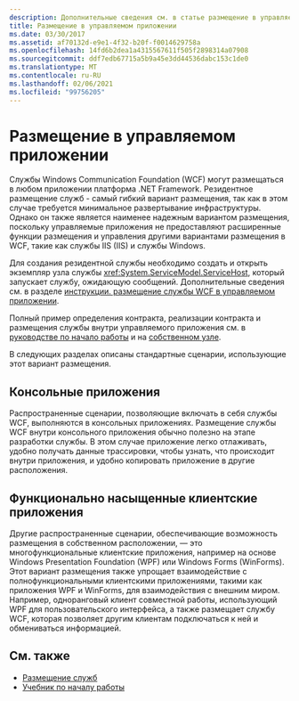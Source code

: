 ```yaml
---
description: Дополнительные сведения см. в статье размещение в управляемом приложении.
title: Размещение в управляемом приложении
ms.date: 03/30/2017
ms.assetid: af70132d-e9e1-4f32-b20f-f0014629758a
ms.openlocfilehash: 14fd6b2dea1a4315567611f505f2898314a07908
ms.sourcegitcommit: ddf7edb67715a5b9a45e3dd44536dabc153c1de0
ms.translationtype: MT
ms.contentlocale: ru-RU
ms.lasthandoff: 02/06/2021
ms.locfileid: "99756205"
---
```

# <a name="hosting-in-a-managed-application"></a>Размещение в управляемом приложении

Службы Windows Communication Foundation (WCF) могут размещаться в любом приложении платформа .NET Framework. Резидентное размещение служб - самый гибкий вариант размещения, так как в этом случае требуется минимальное развертывание инфраструктуры. Однако он также является наименее надежным вариантом размещения, поскольку управляемые приложения не предоставляют расширенные функции размещения и управления другими вариантами размещения в WCF, такие как службы IIS (IIS) и службы Windows.  
  
 Для создания резидентной службы необходимо создать и открыть экземпляр узла службы <xref:System.ServiceModel.ServiceHost>, который запускает службу, ожидающую сообщений. Дополнительные сведения см. в разделе [инструкции. размещение службы WCF в управляемом приложении](../how-to-host-a-wcf-service-in-a-managed-application.md).  
  
 Полный пример определения контракта, реализации контракта и размещения службы внутри управляемого приложения см. в [руководстве по начало работы](../getting-started-tutorial.md) и на [собственном узле](../samples/self-host.md).  
  
 В следующих разделах описаны стандартные сценарии, использующие этот вариант размещения.  
  
## <a name="console-applications"></a>Консольные приложения  

 Распространенные сценарии, позволяющие включать в себя службы WCF, выполняются в консольных приложениях. Размещение службы WCF внутри консольного приложения обычно полезно на этапе разработки службы. В этом случае приложение легко отлаживать, удобно получать данные трассировки, чтобы узнать, что происходит внутри приложения, и удобно копировать приложение в другие расположения.  
  
## <a name="rich-client-applications"></a>Функционально насыщенные клиентские приложения  

 Другие распространенные сценарии, обеспечивающие возможность размещения в собственном расположении, — это многофункциональные клиентские приложения, например на основе Windows Presentation Foundation (WPF) или Windows Forms (WinForms). Этот вариант размещения также упрощает взаимодействие с полнофункциональными клиентскими приложениями, такими как приложения WPF и WinForms, для взаимодействия с внешним миром. Например, одноранговый клиент совместной работы, использующий WPF для пользовательского интерфейса, а также размещает службу WCF, которая позволяет другим клиентам подключаться к ней и обмениваться информацией.  
  
## <a name="see-also"></a>См. также

- [Размещение служб](../hosting-services.md)
- [Учебник по началу работы](../getting-started-tutorial.md)
